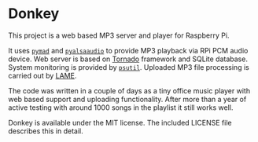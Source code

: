 # Donkey

This project is a web based MP3 server and player for Raspberry Pi.

It uses [`pymad`](https://github.com/jaqx0r/pymad) and [`pyalsaaudio`](https://github.com/larsimmisch/pyalsaaudio) to provide MP3 playback via RPi PCM audio device. Web server is based on [Tornado](https://github.com/tornadoweb/tornado) framework and SQLite database. System monitoring is provided by [`psutil`](https://pythonhosted.org/psutil/). Uploaded MP3 file processing is carried out by [LAME](http://lame.sourceforge.net/).

The code was written in a couple of days as a tiny office music player with web based support and uploading functionality. After more than a year of active testing with around 1000 songs in the playlist it still works well.

Donkey is available under the MIT license. The included LICENSE file describes this in detail.
